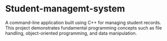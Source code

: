 # Student-managemt-system
A command-line application built using C++ for managing student records. This project demonstrates fundamental programming concepts such as file handling, object-oriented programming, and data manipulation.
